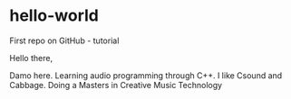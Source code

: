 # hello-world
First repo on GitHub - tutorial

Hello there, 

Damo here.
Learning audio programming through C++. 
I like Csound and Cabbage. 
Doing a Masters in Creative Music Technology
